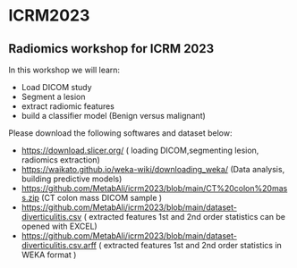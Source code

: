 # ICRM2023
Radiomics workshop for ICRM 2023
---
In this workshop  we will learn:
- Load DICOM study
- Segment a lesion
- extract radiomic features
- build a classifier model (Benign versus malignant)

Please download the following softwares and dataset below:

- https://download.slicer.org/ (  loading DICOM,segmenting lesion, radiomics extraction)
- https://waikato.github.io/weka-wiki/downloading_weka/ (Data analysis, building predictive models)
- https://github.com/MetabAli/icrm2023/blob/main/CT%20colon%20mass.zip (CT colon mass DICOM sample )
- https://github.com/MetabAli/icrm2023/blob/main/dataset-diverticulitis.csv ( extracted features 1st and 2nd order statistics can be opened with EXCEL)
- https://github.com/MetabAli/icrm2023/blob/main/dataset-diverticulitis.csv.arff ( extracted features 1st and 2nd order statistics in WEKA format )
